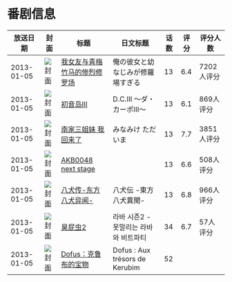 # 番剧信息

|放送日期|封面|标题|日文标题|话数|评分|评分人数|
|---|---|---|---|---|---|---|
|2013-01-05|![封面](https://lain.bgm.tv/pic/cover/c/c2/38/43557_jUaQk.jpg)|[我女友与青梅竹马的惨烈修罗场](https://bangumi.tv/subject/43557)|俺の彼女と幼なじみが修羅場すぎる|13|6.4|7202人评分|
|2013-01-05|![封面](https://lain.bgm.tv/pic/cover/c/3c/81/43574_bSudp.jpg)|[初音岛III](https://bangumi.tv/subject/43574)|D.C.III ～ダ・カーポIII～|13|6.1|869人评分|
|2013-01-05|![封面](https://lain.bgm.tv/pic/cover/c/6e/1b/47685_QC42y.jpg)|[南家三姐妹 我回来了](https://bangumi.tv/subject/47685)|みなみけ ただいま|13|7.7|3851人评分|
|2013-01-05|![封面](https://lain.bgm.tv/pic/cover/c/04/00/54173_4j05z.jpg)|[AKB0048 next stage](https://bangumi.tv/subject/54173)||13|6.6|508人评分|
|2013-01-05|![封面](https://lain.bgm.tv/pic/cover/c/74/02/54438_m2lIX.jpg)|[八犬传-东方八犬异闻-](https://bangumi.tv/subject/54438)|八犬伝 -東方八犬異聞-|13|6.8|966人评分|
|2013-01-05|![封面](https://lain.bgm.tv/pic/cover/c/8d/4a/141352_tQ12e.jpg)|[臭屁虫2](https://bangumi.tv/subject/141352)|라바 시즌2 - 못말리는 라바와 비트파티|34|6.7|57人评分|
|2013-01-05|![封面](https://lain.bgm.tv/pic/cover/c/33/8d/141620_8B1Ss.jpg)|[Dofus：克鲁布的宝物](https://bangumi.tv/subject/141620)|Dofus : Aux trésors de Kerubim|52|||
